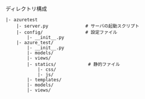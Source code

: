 ディレクトリ構成  

    |- azuretest
        |- server.py              # サーバの起動スクリプト
        |- config/                # 設定ファイル
            |- __init__.py
        |- azure_test/
            |- __init__.py
            |- models/
            |- views/
            |- statics/            # 静的ファイル
                |- css/
                |- js/
            |- templates/
            |- models/
            |- views/ 